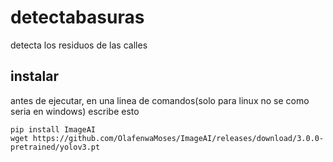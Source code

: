 # detectabasuras
detecta los residuos de las calles

## instalar

antes de ejecutar, en una linea de comandos(solo para linux no se como seria en windows) escribe esto
```
pip install ImageAI
wget https://github.com/OlafenwaMoses/ImageAI/releases/download/3.0.0-pretrained/yolov3.pt
```
